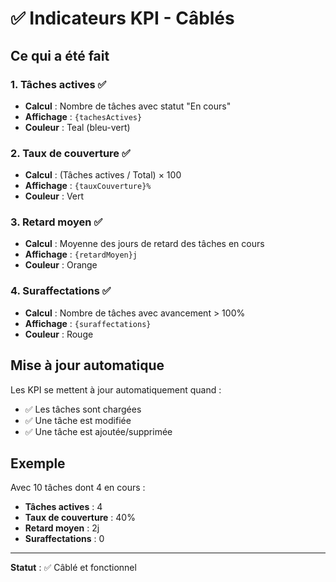 # ✅ Indicateurs KPI - Câblés

## Ce qui a été fait

### 1. Tâches actives ✅
- **Calcul** : Nombre de tâches avec statut "En cours"
- **Affichage** : `{tachesActives}`
- **Couleur** : Teal (bleu-vert)

### 2. Taux de couverture ✅
- **Calcul** : (Tâches actives / Total) × 100
- **Affichage** : `{tauxCouverture}%`
- **Couleur** : Vert

### 3. Retard moyen ✅
- **Calcul** : Moyenne des jours de retard des tâches en cours
- **Affichage** : `{retardMoyen}j`
- **Couleur** : Orange

### 4. Suraffectations ✅
- **Calcul** : Nombre de tâches avec avancement > 100%
- **Affichage** : `{suraffectations}`
- **Couleur** : Rouge

## Mise à jour automatique

Les KPI se mettent à jour automatiquement quand :
- ✅ Les tâches sont chargées
- ✅ Une tâche est modifiée
- ✅ Une tâche est ajoutée/supprimée

## Exemple

Avec 10 tâches dont 4 en cours :
- **Tâches actives** : 4
- **Taux de couverture** : 40%
- **Retard moyen** : 2j
- **Suraffectations** : 0

---

**Statut** : ✅ Câblé et fonctionnel

